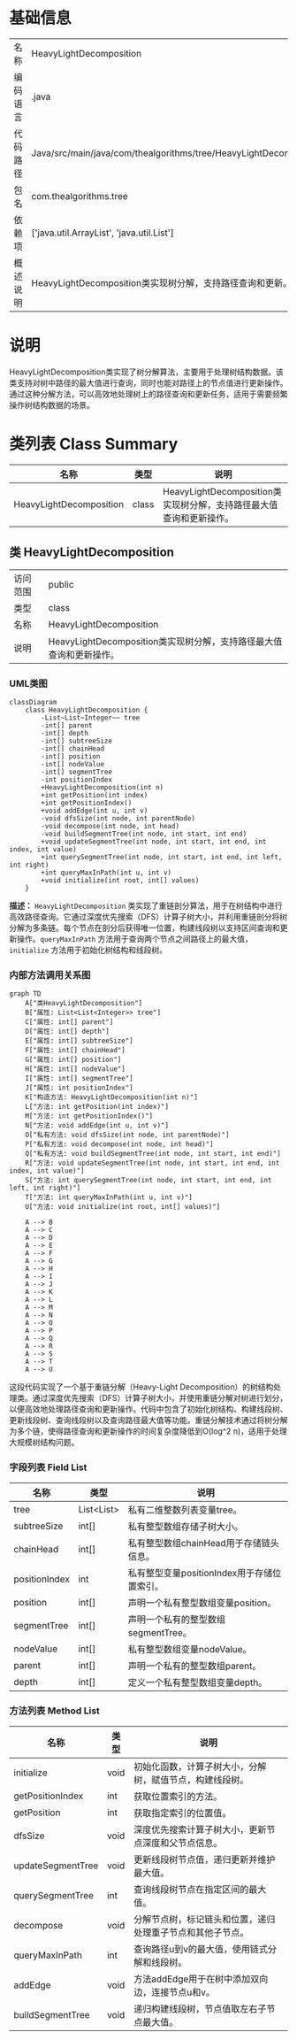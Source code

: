 # 基础信息

|      |      |
|------|------|
| 名称 | HeavyLightDecomposition |
| 编码语言 | .java |
| 代码路径 | Java/src/main/java/com/thealgorithms/tree/HeavyLightDecomposition.java |
| 包名 | com.thealgorithms.tree |
| 依赖项 | ['java.util.ArrayList', 'java.util.List'] |
| 概述说明 | HeavyLightDecomposition类实现树分解，支持路径查询和更新。 |

# 说明

HeavyLightDecomposition类实现了树分解算法，主要用于处理树结构数据。该类支持对树中路径的最大值进行查询，同时也能对路径上的节点值进行更新操作。通过这种分解方法，可以高效地处理树上的路径查询和更新任务，适用于需要频繁操作树结构数据的场景。

# 类列表 Class Summary

| 名称   | 类型  | 说明 |
|-------|------|-------------|
| HeavyLightDecomposition | class | HeavyLightDecomposition类实现树分解，支持路径最大值查询和更新操作。 |



## 类 HeavyLightDecomposition

|      |      |
|------|------|
| 访问范围 | public |
| 类型 | class |
| 名称 | HeavyLightDecomposition |
| 说明 | HeavyLightDecomposition类实现树分解，支持路径最大值查询和更新操作。 |


### UML类图

```mermaid
classDiagram
    class HeavyLightDecomposition {
        -List~List~Integer~~ tree
        -int[] parent
        -int[] depth
        -int[] subtreeSize
        -int[] chainHead
        -int[] position
        -int[] nodeValue
        -int[] segmentTree
        -int positionIndex
        +HeavyLightDecomposition(int n)
        +int getPosition(int index)
        +int getPositionIndex()
        +void addEdge(int u, int v)
        -void dfsSize(int node, int parentNode)
        -void decompose(int node, int head)
        -void buildSegmentTree(int node, int start, int end)
        +void updateSegmentTree(int node, int start, int end, int index, int value)
        +int querySegmentTree(int node, int start, int end, int left, int right)
        +int queryMaxInPath(int u, int v)
        +void initialize(int root, int[] values)
    }
```

**描述：**
`HeavyLightDecomposition` 类实现了重链剖分算法，用于在树结构中进行高效路径查询。它通过深度优先搜索（DFS）计算子树大小，并利用重链剖分将树分解为多条链。每个节点在剖分后获得唯一位置，构建线段树以支持区间查询和更新操作。`queryMaxInPath` 方法用于查询两个节点之间路径上的最大值，`initialize` 方法用于初始化树结构和线段树。


### 内部方法调用关系图

```mermaid
graph TD
    A["类HeavyLightDecomposition"]
    B["属性: List<List<Integer>> tree"]
    C["属性: int[] parent"]
    D["属性: int[] depth"]
    E["属性: int[] subtreeSize"]
    F["属性: int[] chainHead"]
    G["属性: int[] position"]
    H["属性: int[] nodeValue"]
    I["属性: int[] segmentTree"]
    J["属性: int positionIndex"]
    K["构造方法: HeavyLightDecomposition(int n)"]
    L["方法: int getPosition(int index)"]
    M["方法: int getPositionIndex()"]
    N["方法: void addEdge(int u, int v)"]
    O["私有方法: void dfsSize(int node, int parentNode)"]
    P["私有方法: void decompose(int node, int head)"]
    Q["私有方法: void buildSegmentTree(int node, int start, int end)"]
    R["方法: void updateSegmentTree(int node, int start, int end, int index, int value)"]
    S["方法: int querySegmentTree(int node, int start, int end, int left, int right)"]
    T["方法: int queryMaxInPath(int u, int v)"]
    U["方法: void initialize(int root, int[] values)"]

    A --> B
    A --> C
    A --> D
    A --> E
    A --> F
    A --> G
    A --> H
    A --> I
    A --> J
    A --> K
    A --> L
    A --> M
    A --> N
    A --> O
    A --> P
    A --> Q
    A --> R
    A --> S
    A --> T
    A --> U
```

这段代码实现了一个基于重链分解（Heavy-Light Decomposition）的树结构处理类。通过深度优先搜索（DFS）计算子树大小，并使用重链分解对树进行划分，以便高效地处理路径查询和更新操作。代码中包含了初始化树结构、构建线段树、更新线段树、查询线段树以及查询路径最大值等功能。重链分解技术通过将树分解为多个链，使得路径查询和更新操作的时间复杂度降低到O(log^2 n)，适用于处理大规模树结构问题。

### 字段列表 Field List

| 名称  | 类型  | 说明 |
|-------|-------|------|
| tree | List<List<Integer>> | 私有二维整数列表变量tree。 |
| subtreeSize | int[] | 私有整型数组存储子树大小。 |
| chainHead | int[] | 私有整型数组chainHead用于存储链头信息。 |
| positionIndex | int | 私有整型变量positionIndex用于存储位置索引。 |
| position | int[] | 声明一个私有整型数组变量position。 |
| segmentTree | int[] | 声明一个私有的整型数组segmentTree。 |
| nodeValue | int[] | 私有整型数组变量nodeValue。 |
| parent | int[] | 声明一个私有的整型数组parent。 |
| depth | int[] | 定义一个私有整型数组变量depth。 |

### 方法列表 Method List

| 名称  | 类型  | 说明 |
|-------|-------|------|
| initialize | void | 初始化函数，计算子树大小，分解树，赋值节点，构建线段树。 |
| getPositionIndex | int | 获取位置索引的方法。 |
| getPosition | int | 获取指定索引的位置值。 |
| dfsSize | void | 深度优先搜索计算子树大小，更新节点深度和父节点信息。 |
| updateSegmentTree | void | 更新线段树节点值，递归更新并维护最大值。 |
| querySegmentTree | int | 查询线段树节点在指定区间的最大值。 |
| decompose | void | 分解节点树，标记链头和位置，递归处理重子节点和其他子节点。 |
| queryMaxInPath | int | 查询路径u到v的最大值，使用链式分解和线段树。 |
| addEdge | void | 方法addEdge用于在树中添加双向边，连接节点u和v。 |
| buildSegmentTree | void | 递归构建线段树，节点值取左右子节点最大值。 |




